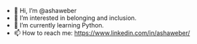 - 👋 Hi, I’m @ashaweber
- 👀 I’m interested in belonging and inclusion.
- 🌱 I’m currently learning Python.
- 📫 How to reach me: https://www.linkedin.com/in/ashaweber/
